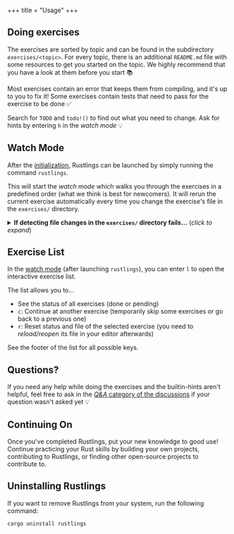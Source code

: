 +++
title = "Usage"
+++

<!-- toc -->

## Doing exercises

The exercises are sorted by topic and can be found in the subdirectory `exercises/<topic>`.
For every topic, there is an additional `README.md` file with some resources to get you started on the topic.
We highly recommend that you have a look at them before you start 📚️

Most exercises contain an error that keeps them from compiling, and it's up to you to fix it!
Some exercises contain tests that need to pass for the exercise to be done ✅

Search for `TODO` and `todo!()` to find out what you need to change.
Ask for hints by entering `h` in the _watch mode_ 💡

## Watch Mode

After the [initialization](@/setup/index.md#initialization), Rustlings can be launched by simply running the command `rustlings`.

This will start the _watch mode_ which walks you through the exercises in a predefined order (what we think is best for newcomers).
It will rerun the current exercise automatically every time you change the exercise's file in the `exercises/` directory.

<details>
<summary><strong>If detecting file changes in the <code>exercises/</code> directory fails…</strong> (<em>click to expand</em>)</summary>

> You can add the **`--manual-run`** flag (`rustlings --manual-run`) to manually rerun the current exercise by entering `r` in the watch mode.
>
> Please [report the issue](https://github.com/rust-lang/rustlings/issues/new) with some information about your operating system and whether you run Rustlings in a container or virtual machine (e.g. WSL).

</details>

## Exercise List

In the [watch mode](#watch-mode) (after launching `rustlings`), you can enter `l` to open the interactive exercise list.

The list allows you to…

- See the status of all exercises (done or pending)
- `c`: Continue at another exercise (temporarily skip some exercises or go back to a previous one)
- `r`: Reset status and file of the selected exercise (you need to _reload/reopen_ its file in your editor afterwards)

See the footer of the list for all possible keys.

## Questions?

If you need any help while doing the exercises and the builtin-hints aren't helpful, feel free to ask in the [_Q&A_ category of the discussions](https://github.com/rust-lang/rustlings/discussions/categories/q-a?discussions_q=) if your question wasn't asked yet 💡

## Continuing On

Once you've completed Rustlings, put your new knowledge to good use!
Continue practicing your Rust skills by building your own projects, contributing to Rustlings, or finding other open-source projects to contribute to.

## Uninstalling Rustlings

If you want to remove Rustlings from your system, run the following command:

```bash
cargo uninstall rustlings
```
